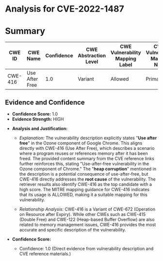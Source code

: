 # Analysis for CVE-2022-1487

# Summary
| CWE ID | CWE Name | Confidence | CWE Abstraction Level | CWE Vulnerability Mapping Label | CWE-Vulnerability Mapping Notes |
|---|---|---|---|---|---|
| CWE-416 | Use After Free | 1.0 | Variant | Allowed | Primary CWE |

## Evidence and Confidence

*   **Confidence Score:** 1.0
*   **Evidence Strength:** HIGH

- **Analysis and Justification:**  
  - *Explanation:* The vulnerability description explicitly states "**Use after free**" in the Ozone component of Google Chrome. This aligns directly with CWE-416 (Use After Free), which describes a scenario where a program reuses or references memory after it has been freed. The provided content summary from the CVE reference links further reinforces this, stating "Use-after-free vulnerability in the Ozone component of Chrome." The "**heap corruption**" mentioned in the description is a potential consequence of use-after-free, but CWE-416 directly addresses the **root cause** of the vulnerability. The retriever results also identify CWE-416 as the top candidate with a high score. The MITRE mapping guidance for CWE-416 indicates that its usage is ALLOWED, making it a suitable mapping for this vulnerability.
  
  - *Relationship Analysis:* CWE-416 is a Variant of CWE-672 (Operation on Resource after Expiry). While other CWEs such as CWE-415 (Double Free) and CWE-122 (Heap-based Buffer Overflow) are also related to memory management issues, CWE-416 provides the most accurate and specific description of the vulnerability.

- **Confidence Score:**  
  - Confidence: 1.0 (Direct evidence from vulnerability description and CVE reference materials.)